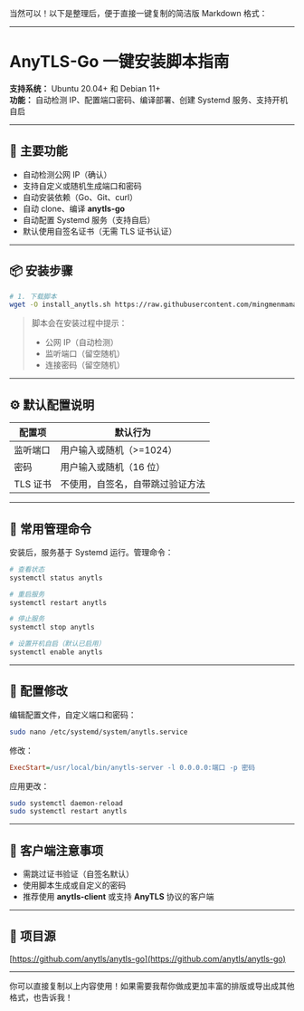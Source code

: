 当然可以！以下是整理后，便于直接一键复制的简洁版 Markdown 格式：

---

# AnyTLS-Go 一键安装脚本指南

**支持系统：** Ubuntu 20.04+ 和 Debian 11+  
**功能：** 自动检测 IP、配置端口密码、编译部署、创建 Systemd 服务、支持开机自启

---

## 🌟 主要功能

- 自动检测公网 IP（确认）
- 支持自定义或随机生成端口和密码
- 自动安装依赖（Go、Git、curl）
- 自动 clone、编译 **anytls-go**
- 自动配置 Systemd 服务（支持自启）
- 默认使用自签名证书（无需 TLS 证书认证）

---

## 📦 安装步骤

```bash
# 1. 下载脚本
wget -O install_anytls.sh https://raw.githubusercontent.com/mingmenmama/anytls/refs/heads/main/install_anytls.sh && chmod +x install_anytls.sh && sudo ./install_anytls.sh
```

> 脚本会在安装过程中提示：
> - 公网 IP（自动检测）
> - 监听端口（留空随机）
> - 连接密码（留空随机）

---

## ⚙️ 默认配置说明

| 配置项     | 默认行为                         |
|------------|----------------------------------|
| 监听端口   | 用户输入或随机（>=1024）         |
| 密码       | 用户输入或随机（16 位）         |
| TLS 证书   | 不使用，自签名，自带跳过验证方法 |

---

## 🧩 常用管理命令

安装后，服务基于 Systemd 运行。管理命令：

```bash
# 查看状态
systemctl status anytls

# 重启服务
systemctl restart anytls

# 停止服务
systemctl stop anytls

# 设置开机自启（默认已启用）
systemctl enable anytls
```

---

## 🔧 配置修改

编辑配置文件，自定义端口和密码：

```bash
sudo nano /etc/systemd/system/anytls.service
```

修改：

```ini
ExecStart=/usr/local/bin/anytls-server -l 0.0.0.0:端口 -p 密码
```

应用更改：

```bash
sudo systemctl daemon-reload
sudo systemctl restart anytls
```

---

## 📌 客户端注意事项

- 需跳过证书验证（自签名默认）
- 使用脚本生成或自定义的密码
- 推荐使用 **anytls-client** 或支持 **AnyTLS** 协议的客户端

---

## 📖 项目源

[https://github.com/anytls/anytls-go](https://github.com/anytls/anytls-go)

---

你可以直接复制以上内容使用！如果需要我帮你做成更加丰富的排版或导出成其他格式，也告诉我！
